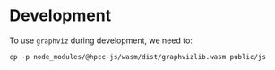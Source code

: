 # Development

To use `graphviz` during development, we need to:

```
cp -p node_modules/@hpcc-js/wasm/dist/graphvizlib.wasm public/js
```

